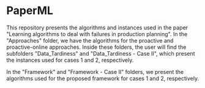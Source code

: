 # PaperML

This repository presents the algorithms and instances used in the paper "Learning algorithms to deal with failures in production planning". In the "Approaches" folder, we have the algorithms for the proactive and proactive-online approaches. Inside these folders, the user will find the subfolders "Data_Tardiness" and "Data_Tardiness - Case II", which present the instances used for cases 1 and 2, respectively.

In the "Framework" and "Framework - Case II" folders, we present the algorithms used for the proposed framework for cases 1 and 2, respectively.
